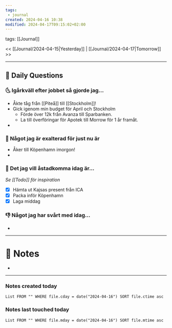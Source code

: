 ```yaml
---
tags:
 - journal
created: 2024-04-16 10:38
modified: 2024-04-17T09:15:02+02:00
---
```

tags: [[Journal]] 

<< [[Journal/2024-04-15|Yesterday]] | [[Journal/2024-04-17|Tomorrow]] >>

---
## 📅 Daily Questions
### 🌜 Igårkväll efter jobbet så gjorde jag...
- Åkte tåg från [[Piteå]] till [[Stockholm]]!
- Gick igenom min budget för April och Stockholm
	- Förde över 12k från Avanza till Sparbanken.
	- La till överföringar för Apotek till Morrow för 1 år framåt.
- 

### 🙌 Något jag är exalterad för just nu är
- Åker till Köpenhamn imorgon!
- 

### 🚀 Det jag vill åstadkomma idag är...
_Se [[Todo]] för inspiration_
- [x] Hämta ut Kajsas present från ICA
- [x] Packa inför Köpenhamn
- [x] Laga middag

### 👎 Något jag har svårt med idag...
- 

---
# 📝 Notes
- 
---
### Notes created today
```dataview
List FROM "" WHERE file.cday = date("2024-04-16") SORT file.ctime asc
```
### Notes last touched today
```dataview
List FROM "" WHERE file.mday = date("2024-04-16") SORT file.mtime asc
```